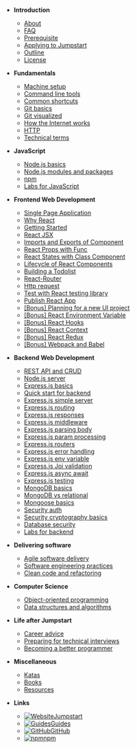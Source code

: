 - **Introduction**

  - [About](introduction/about)
  - [FAQ](introduction/faq)
  - [Prerequisite](introduction/prerequisite)
  - [Applying to Jumpstart](introduction/application)
  - [Outline](introduction/outline)
  - [License](introduction/license)

- **Fundamentals**

  - [Machine setup](fundamentals/machine)
  - [Command line tools](fundamentals/command-line)
  - [Common shortcuts](fundamentals/shortcuts)
  - [Git basics](fundamentals/git-basics)
  - [Git visualized](fundamentals/git-visualize)
  - [How the Internet works](fundamentals/how-internet-works)
  - [HTTP](fundamentals/http)
  - [Technical terms](fundamentals/technical-terms)

- **JavaScript**

  - [Node.js basics](javascript/node-basics)
  - [Node.js modules and packages](javascript/node-modules)
  - [npm](javascript/npm)
  - [Labs for JavaScript](javascript/javascript-labs)

- **Frontend Web Development**

  - [Single Page Application](frontend-web-development/single-page-application)
  - [Why React](frontend-web-development/why-react)
  - [Getting Started](frontend-web-development/react-hello-world)
  - [React JSX](frontend-web-development/react-jsx)
  - [Imports and Exports of Component](frontend-web-development/import-export-components)
  - [React Props with Func](frontend-web-development/react-props-with-func)
  - [React States with Class Component](frontend-web-development/react-state-with-class)
  - [Lifecycle of React Components](frontend-web-development/react-lifecycle)
  - [Building a Todolist](frontend-web-development/react-todo-list)
  - [React-Router](frontend-web-development/react-router)
  - [Http request](frontend-web-development/http-request)
  - [Test with React testing library](frontend-web-development/react-testing-library)
  - [Publish React App](frontend-web-development/publish-react)
  - [[Bonus] Planning for a new UI project](frontend-web-development/planning-new-project)
  - [[Bonus] React Environment Variable](frontend-web-development/react-env-variable)
  - [[Bonus] React Hooks](frontend-web-development/react-hooks)
  - [[Bonus] React Context](frontend-web-development/react-context)
  - [[Bonus] React Redux](frontend-web-development/react-redux)
  - [[Bonus] Webpack and Babel](frontend-web-development/webpack-babel)

- **Backend Web Development**

  - [REST API and CRUD](backend-web-development/rest-api)
  - [Node.js server](backend-web-development/node-server)
  - [Express.js basics](backend-web-development/express-basics)
  - [Quick start for backend](backend-web-development/backend-quick-start)
  - [Express.js simple server](backend-web-development/express-simple-server)
  - [Express.js routing](backend-web-development/express-routing)
  - [Express.js responses](backend-web-development/express-responses)
  - [Express.js middleware](backend-web-development/express-middleware)
  - [Express.js parsing body](backend-web-development/express-parsing-request-body)
  - [Express.js param processing](backend-web-development/express-param-processing)
  - [Express.js routers](backend-web-development/express-routers)
  - [Express.js error handling](backend-web-development/express-error-handling)
  - [Express.js env variable](backend-web-development/express-env-variable)
  - [Express.js Joi validation](backend-web-development/express-joi-validation)
  - [Express.js async await](backend-web-development/express-async-await)
  - [Express.js testing](backend-web-development/express-testing)
  - [MongoDB basics](backend-web-development/mongodb-basics)
  - [MongoDB vs relational](backend-web-development/mongodb-vs-relational)
  - [Mongoose basics](backend-web-development/mongoose-basics)
  - [Security auth](backend-web-development/security-auth)
  - [Security cryptography basics](backend-web-development/security-cryptography-basics)
  - [Database security](backend-web-development/database-security)
  - [Labs for backend](backend-web-development/backend-labs)

- **Delivering software**

  - [Agile software delivery](delivering-software/agile)
  - [Software engineering practices](delivering-software/software-engineering)
  - [Clean code and refactoring](delivering-software/clean-code-and-refactoring)

* **Computer Science**

  - [Object-oriented programming](computer-science/object-oriented-programming)
  - [Data structures and algorithms](computer-science/data-structures-algorithms)

* **Life after Jumpstart**

  - [Career advice](life-after-jumpstart/career-advice)
  - [Preparing for technical interviews](life-after-jumpstart/interviews)
  - [Becoming a better programmer](life-after-jumpstart/becoming-a-better-programmer)

* **Miscellaneous**

  - [Katas](miscellaneous/katas)
  - [Books](miscellaneous/books)
  - [Resources](miscellaneous/resources)

* **Links**

  - [![Website](https://icongr.am/material/web.svg?color=808080&size=16)Jumpstart](https://www.thoughtworks.com/jumpstart)
  - [![Guides](https://icongr.am/material/book-open-variant.svg?color=808080&size=16)Guides](https://thoughtworks-jumpstart.github.io/guides)
  - [![GitHub](https://icongram.jgog.in/simple/github.svg?color=808080&size=16)GitHub](https://github.com/thoughtworks-jumpstart)
  - [![npm](https://icongram.jgog.in/simple/npm.svg?color=808080&size=16)npm](https://www.npmjs.com/org/thoughtworks-jumpstart)
